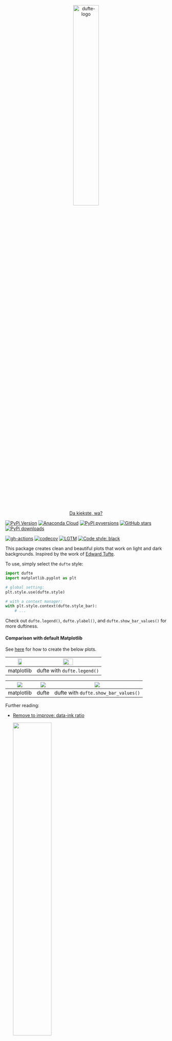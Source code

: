 <p align="center">
  <a href="https://github.com/nschloe/dufte"><img alt="dufte-logo" src="https://nschloe.github.io/dufte/logo.svg" width="40%"></a>
  <p align="center"><a href="https://en.wikipedia.org/wiki/Berlin_German">Da kiekste, wa?</a></p>
</p>

[![PyPi Version](https://img.shields.io/pypi/v/dufte.svg?style=flat-square)](https://pypi.org/project/dufte/)
[![Anaconda Cloud](https://anaconda.org/conda-forge/dufte/badges/version.svg?=style=flat-square)](https://anaconda.org/conda-forge/dufte/)
[![PyPI pyversions](https://img.shields.io/pypi/pyversions/dufte.svg?style=flat-square)](https://pypi.org/project/dufte/)
[![GitHub stars](https://img.shields.io/github/stars/nschloe/dufte.svg?logo=github&label=Stars&logoColor=white&style=flat-square)](https://github.com/nschloe/dufte)
[![PyPi downloads](https://img.shields.io/pypi/dm/dufte.svg?style=flat-square)](https://pypistats.org/packages/dufte)

[![gh-actions](https://img.shields.io/github/workflow/status/nschloe/dufte/ci?style=flat-square)](https://github.com/nschloe/dufte/actions?query=workflow%3Aci)
[![codecov](https://img.shields.io/codecov/c/github/nschloe/dufte.svg?style=flat-square)](https://codecov.io/gh/nschloe/dufte)
[![LGTM](https://img.shields.io/lgtm/grade/python/github/nschloe/dufte.svg?style=flat-square)](https://lgtm.com/projects/g/nschloe/dufte)
[![Code style: black](https://img.shields.io/badge/code%20style-black-000000.svg?style=flat-square)](https://github.com/psf/black)

This package creates clean and beautiful plots that work on light and dark backgrounds.
Inspired by the work of [Edward Tufte](https://en.wikipedia.org/wiki/Edward_Tufte).

To use, simply select the `dufte` style:
```python
import dufte
import matplotlib.pyplot as plt

# global setting:
plt.style.use(dufte.style)

# with a context manager:
with plt.style.context(dufte.style_bar):
    # ...
```

Check out `dufte.legend()`, `dufte.ylabel()`, and `dufte.show_bar_values()` for more
duftiness.

#### Comparison with default Matplotlib

See [here](tests/tests/create_comparison.py) for how to create the below plots.

<img src="https://nschloe.github.io/dufte/ex1-mpl.svg" width="40%"> |  <img src="https://nschloe.github.io/dufte/ex1-dufte.svg" width="40%">
:----:|:----:|
matplotlib | dufte with `dufte.legend()` |

<img src="https://nschloe.github.io/dufte/bars-mpl.svg"> | <img src="https://nschloe.github.io/dufte/bars-dufte1.svg"> | <img src="https://nschloe.github.io/dufte/bars-dufte2.svg">
:----:|:----:|:----:|
matplotlib | dufte | dufte with `dufte.show_bar_values()` |


Further reading:

 * [Remove to improve: data-ink ratio](https://www.darkhorseanalytics.com/blog/data-looks-better-naked)

   <img src="https://nschloe.github.io/dufte/data-ink.webp" width="50%"/>

 * [Remove to improve: Line Graph Edition](https://youtu.be/bDbJBWvonVI)
 * [Show the Data - Maximize the Data Ink Ratio](https://youtu.be/pCp0a5_YIWE)
 * [Randal S. Olson's blog entry](http://www.randalolson.com/2014/06/28/how-to-make-beautiful-data-visualizations-in-python-with-matplotlib/)
 * [prettyplotlib](https://github.com/olgabot/prettyplotlib)
 * [Wikipedia: Chartjunk](https://en.wikipedia.org/wiki/Chartjunk)

Projects using dufte:

 * [perfplot](https://github.com/nschloe/perfplot)
 * [stargraph](https://github.com/nschloe/stargraph)


### Background
[![xdoc](https://img.shields.io/badge/Rendered%20with-xdoc-f2eecb?style=flat-square)](https://chrome.google.com/webstore/detail/xdoc/anidddebgkllnnnnjfkmjcaallemhjee)

The position $`x_i`$ of the line annotations is computed as the solution of a
non-negative least-squares problem
```math
\begin{align}
\frac{1}{2}\sum_i (x_i - t_i)^2 \to \min_x,\\
(x_i - x_j)^2 \ge a^2 \quad \forall i,j.
\end{align}
```
where $`a`$ is the minimum distance between two entries and $`t_i`$ is the target
position.


### Testing

To run the dufte unit tests, check out this repository and type
```
pytest
```

### License
This software is published under the [GPLv3
license](https://www.gnu.org/licenses/gpl-3.0.en.html).
